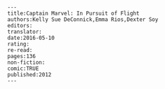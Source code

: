 
    ---
    title:Captain Marvel: In Pursuit of Flight
    authors:Kelly Sue DeConnick,Emma Rios,Dexter Soy
    editors:
    translator:
    date:2016-05-10
    rating:
    re-read:
    pages:136
    non-fiction:
    comic:TRUE
    published:2012
    ---

    